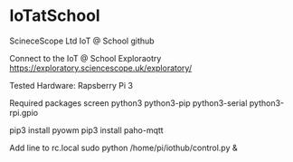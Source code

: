 # IoTatSchool
ScineceScope Ltd IoT @ School github

Connect to the IoT @ School Exploraotry https://exploratory.sciencescope.uk/exploratory/ 

Tested Hardware: 
Rapsberry Pi 3

Required packages
screen
python3 
python3-pip 
python3-serial 
python3-rpi.gpio

pip3 install pyowm
pip3 install paho-mqtt

Add line to rc.local
sudo python /home/pi/iothub/control.py &
